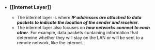 - ### [[Internet Layer]]
	- The internet layer is where ***IP addresses are attached to data packets to indicate the location of the sender and receiver***. 
	- The internet layer also focuses on ***how networks connect to each other***. For example, data packets containing information that determine whether they will stay on the LAN or will be sent to a remote network, like the internet.